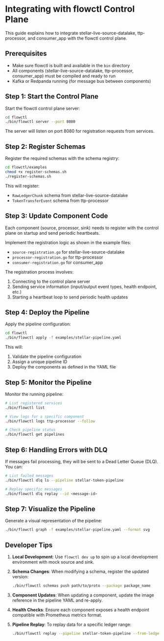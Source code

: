 # Integrating with flowctl Control Plane

This guide explains how to integrate stellar-live-source-datalake, ttp-processor, and consumer_app with the flowctl control plane.

## Prerequisites

- Make sure flowctl is built and available in the `bin` directory
- All components (stellar-live-source-datalake, ttp-processor, consumer_app) must be compiled and ready to run
- Kafka or Redpanda running (for message bus between components)

## Step 1: Start the Control Plane

Start the flowctl control plane server:

```bash
cd flowctl
./bin/flowctl server --port 8080
```

The server will listen on port 8080 for registration requests from services.

## Step 2: Register Schemas

Register the required schemas with the schema registry:

```bash
cd flowctl/examples
chmod +x register-schemas.sh
./register-schemas.sh
```

This will register:
- `RawLedgerChunk` schema from stellar-live-source-datalake
- `TokenTransferEvent` schema from ttp-processor

## Step 3: Update Component Code

Each component (source, processor, sink) needs to register with the control plane on startup and send periodic heartbeats.

Implement the registration logic as shown in the example files:
- `source-registration.go` for stellar-live-source-datalake
- `processor-registration.go` for ttp-processor
- `consumer-registration.go` for consumer_app

The registration process involves:
1. Connecting to the control plane server
2. Sending service information (input/output event types, health endpoint, etc.)
3. Starting a heartbeat loop to send periodic health updates

## Step 4: Deploy the Pipeline

Apply the pipeline configuration:

```bash
cd flowctl
./bin/flowctl apply -f examples/stellar-pipeline.yaml
```

This will:
1. Validate the pipeline configuration
2. Assign a unique pipeline ID
3. Deploy the components as defined in the YAML file

## Step 5: Monitor the Pipeline

Monitor the running pipeline:

```bash
# List registered services
./bin/flowctl list

# View logs for a specific component
./bin/flowctl logs ttp-processor --follow

# Check pipeline status
./bin/flowctl get pipelines
```

## Step 6: Handling Errors with DLQ

If messages fail processing, they will be sent to a Dead Letter Queue (DLQ). You can:

```bash
# List failed messages
./bin/flowctl dlq ls --pipeline stellar-token-pipeline

# Replay specific messages
./bin/flowctl dlq replay --id <message-id>
```

## Step 7: Visualize the Pipeline

Generate a visual representation of the pipeline:

```bash
./bin/flowctl graph -f examples/stellar-pipeline.yaml --format svg
```

## Developer Tips

1. **Local Development**: Use `flowctl dev up` to spin up a local development environment with mock source and sink.

2. **Schema Changes**: When modifying a schema, register the updated version:
   ```bash
   ./bin/flowctl schemas push path/to/proto --package package_name
   ```

3. **Component Updates**: When updating a component, update the image reference in the pipeline YAML and re-apply.

4. **Health Checks**: Ensure each component exposes a health endpoint compatible with Prometheus metrics format.

5. **Pipeline Replay**: To replay data for a specific ledger range:
   ```bash
   ./bin/flowctl replay --pipeline stellar-token-pipeline --from-ledger 123456 --to-ledger 123500
   ```